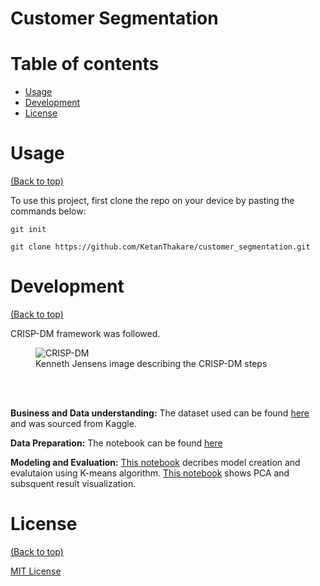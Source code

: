 # Customer Segmentation

# Table of contents
- [Usage](#usage)
- [Development](#development)
- [License](#license)


# Usage
[(Back to top)](#table-of-contents)

To use this project, first clone the repo on your device by pasting the commands below:

```git init```

```git clone https://github.com/KetanThakare/customer_segmentation.git```



# Development
[(Back to top)](#table-of-contents)

CRISP-DM framework was followed.
<figure>
  <img
  src="https://github.com/KetanThakare/employee-attrition-predictor/blob/main/Pictures/CRISP-DM.png"
  alt="CRISP-DM">
  <figcaption>Kenneth Jensens image describing the CRISP-DM steps</figcaption>
</figure>

\
&nbsp;

**Business and Data understanding:** The dataset used can be found [here](Marketing_data.csv) and was sourced from Kaggle.

**Data Preparation:** The notebook can be found [here](EDA.ipynb)

**Modeling and Evaluation:** [This notebook](Market%20segmentation%20using%20K-means.ipynb) decribes model creation and evalutaion using K-means algorithm. [This notebook](PCA%20and%20result%20visualization) shows PCA and subsquent result visualization. 


# License
[(Back to top)](#table-of-contents)

[MIT License](https://github.com/git/git-scm.com/blob/main/MIT-LICENSE.txt)
